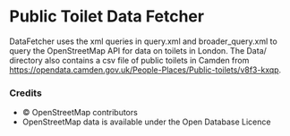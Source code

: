 # Public Toilet Data Fetcher

DataFetcher uses the xml queries in query.xml and broader_query.xml to query the OpenStreetMap API for data on toilets in London.
The Data/ directory also contains a csv file of public toilets in Camden from https://opendata.camden.gov.uk/People-Places/Public-toilets/v8f3-kxqp.

### Credits
- © OpenStreetMap contributors
- OpenStreetMap data is available under the Open Database Licence

